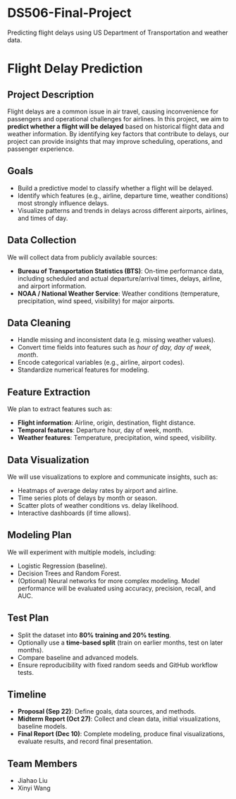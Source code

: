 # DS506-Final-Project
Predicting flight delays using US Department of Transportation and weather data.

# Flight Delay Prediction

## Project Description
Flight delays are a common issue in air travel, causing inconvenience for passengers and operational challenges for airlines. In this project, we aim to **predict whether a flight will be delayed** based on historical flight data and weather information. By identifying key factors that contribute to delays, our project can provide insights that may improve scheduling, operations, and passenger experience.

## Goals
- Build a predictive model to classify whether a flight will be delayed.
- Identify which features (e.g., airline, departure time, weather conditions) most strongly influence delays.
- Visualize patterns and trends in delays across different airports, airlines, and times of day.

## Data Collection
We will collect data from publicly available sources:
- **Bureau of Transportation Statistics (BTS)**: On-time performance data, including scheduled and actual departure/arrival times, delays, airline, and airport information.
- **NOAA / National Weather Service**: Weather conditions (temperature, precipitation, wind speed, visibility) for major airports.

## Data Cleaning
- Handle missing and inconsistent data (e.g. missing weather values).
- Convert time fields into features such as *hour of day, day of week, month*.
- Encode categorical variables (e.g., airline, airport codes).
- Standardize numerical features for modeling.

## Feature Extraction
We plan to extract features such as:
- **Flight information**: Airline, origin, destination, flight distance.
- **Temporal features**: Departure hour, day of week, month.
- **Weather features**: Temperature, precipitation, wind speed, visibility.

## Data Visualization
We will use visualizations to explore and communicate insights, such as:
- Heatmaps of average delay rates by airport and airline.
- Time series plots of delays by month or season.
- Scatter plots of weather conditions vs. delay likelihood.
- Interactive dashboards (if time allows).

## Modeling Plan
We will experiment with multiple models, including:
- Logistic Regression (baseline).
- Decision Trees and Random Forest.
- (Optional) Neural networks for more complex modeling.
Model performance will be evaluated using accuracy, precision, recall, and AUC.

## Test Plan
- Split the dataset into **80% training and 20% testing**.
- Optionally use a **time-based split** (train on earlier months, test on later months).
- Compare baseline and advanced models.
- Ensure reproducibility with fixed random seeds and GitHub workflow tests.

## Timeline
- **Proposal (Sep 22)**: Define goals, data sources, and methods.
- **Midterm Report (Oct 27)**: Collect and clean data, initial visualizations, baseline models.
- **Final Report (Dec 10)**: Complete modeling, produce final visualizations, evaluate results, and record final presentation.

## Team Members
- Jiahao Liu 
- Xinyi Wang
